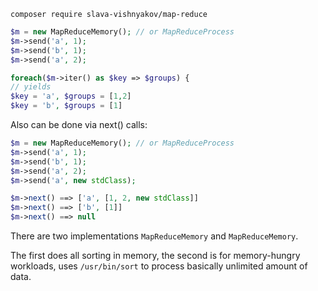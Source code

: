 ```
composer require slava-vishnyakov/map-reduce
```

```php
$m = new MapReduceMemory(); // or MapReduceProcess
$m->send('a', 1);
$m->send('b', 1);
$m->send('a', 2);

foreach($m->iter() as $key => $groups) {
// yields
$key = 'a', $groups = [1,2]
$key = 'b', $groups = [1]
```

Also can be done via next() calls:
```php
$m = new MapReduceMemory(); // or MapReduceProcess
$m->send('a', 1);
$m->send('b', 1);
$m->send('a', 2);
$m->send('a', new stdClass);

$m->next() ==> ['a', [1, 2, new stdClass]] 
$m->next() ==> ['b', [1]]
$m->next() ==> null
```

There are two implementations `MapReduceMemory` and `MapReduceMemory`.

The first does all sorting in memory, the second is for memory-hungry workloads, uses `/usr/bin/sort` to 
process basically unlimited amount of data.